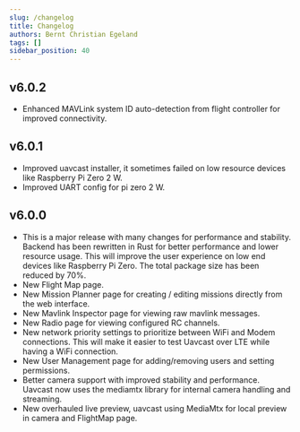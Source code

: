 ```yaml
---
slug: /changelog
title: Changelog
authors: Bernt Christian Egeland
tags: []
sidebar_position: 40
---
```

## v6.0.2
- Enhanced MAVLink system ID auto-detection from flight controller for improved connectivity.

## v6.0.1
- Improved uavcast installer, it sometimes failed on low resource devices like Raspberry Pi Zero 2 W.
- Improved UART config for pi zero 2 W.

## v6.0.0
- This is a major release with many changes for performance and stability.
  Backend has been rewritten in Rust for better performance and lower resource usage. This will improve the user experience on low end devices like Raspberry Pi Zero. The total package size has been reduced by 70%.
- New Flight Map page.
- New Mission Planner page for creating / editing missions directly from the web interface.
- New Mavlink Inspector page for viewing raw mavlink messages.
- New Radio page for viewing configured RC channels.
- New network priority settings to prioritize between WiFi and Modem connections. This will make it easier to test Uavcast over LTE while having a WiFi
connection.
- New User Management page for adding/removing users and setting permissions.
- Better camera support with improved stability and performance. Uavcast now uses the mediamtx library for internal camera handling and streaming.
- New overhauled live preview, uavcast using MediaMtx for local preview in camera and FlightMap page.


